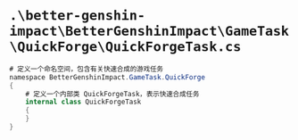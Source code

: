 # `.\better-genshin-impact\BetterGenshinImpact\GameTask\QuickForge\QuickForgeTask.cs`

```cs
# 定义一个命名空间，包含有关快速合成的游戏任务
﻿namespace BetterGenshinImpact.GameTask.QuickForge
{
    # 定义一个内部类 QuickForgeTask，表示快速合成任务
    internal class QuickForgeTask
    {
    }
}
```